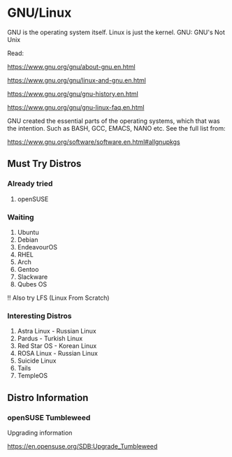 # GNU/Linux

GNU is the operating system itself. Linux is just the kernel.
GNU: GNU's Not Unix

Read:

<https://www.gnu.org/gnu/about-gnu.en.html>

<https://www.gnu.org/gnu/linux-and-gnu.en.html>

<https://www.gnu.org/gnu/gnu-history.en.html>

<https://www.gnu.org/gnu/gnu-linux-faq.en.html>

GNU created the essential parts of the operating systems, which that was the intention.
Such as BASH, GCC, EMACS, NANO etc. See the full list from:

<https://www.gnu.org/software/software.en.html#allgnupkgs>

## Must Try Distros

### Already tried

1) openSUSE

### Waiting

1) Ubuntu
2) Debian
3) EndeavourOS
4) RHEL
5) Arch
6) Gentoo
7) Slackware
8) Qubes OS

:bangbang: Also try LFS (Linux From Scratch)

### Interesting Distros

1) Astra Linux - Russian Linux
2) Pardus - Turkish Linux
3) Red Star OS - Korean Linux
4) ROSA Linux - Russian Linux
5) Suicide Linux
6) Tails
7) TempleOS

## Distro Information

### openSUSE Tumbleweed

Upgrading information

<https://en.opensuse.org/SDB:Upgrade_Tumbleweed>
